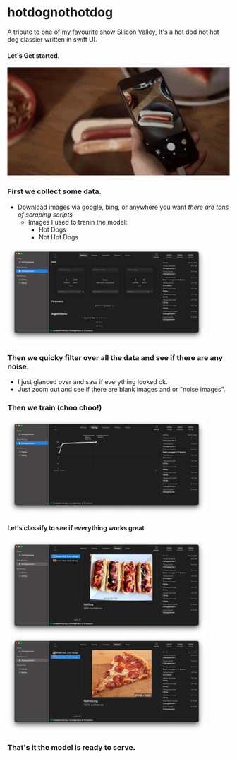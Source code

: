 # hotdognothotdog
A tribute to one of my favourite show Silicon Valley, It's a hot dod not hot dog classier written in swift UI.

#### Let's Get started.
<img src="https://raw.githubusercontent.com/Aayush9029/hotdognothotdog/main/readme-assets/yang-gif.gif">

### First we collect some data.
 - Download images via google, bing, or anywhere you want *there are tons of scraping scripts*
   - Images I used to tranin the model:
      - Hot Dogs
      - Not Hot Dogs
<img src="https://raw.githubusercontent.com/Aayush9029/hotdognothotdog/main/readme-assets/data-coreml.png" width="450px">

### Then we quicky filter over all the data and see if there are any noise.
  - I just glanced over and saw if everything looked ok. 
  - Just zoom out and see if there are blank images and or "noise images".
  
### Then we train (choo choo!)

<img src="https://raw.githubusercontent.com/Aayush9029/hotdognothotdog/main/readme-assets/traning-ml.png" width="450px">

#### Let's classify to see if everything works great

<img src="https://raw.githubusercontent.com/Aayush9029/hotdognothotdog/main/readme-assets/hotdog-yes.png" width="450px">
<img src="https://raw.githubusercontent.com/Aayush9029/hotdognothotdog/main/readme-assets/pizza-not.png" width="450px">


### That's it the model is ready to serve.
